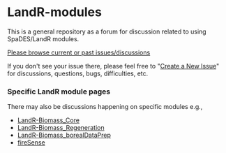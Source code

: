 # LandR-modules

This is a general repository as a forum for discussion related to using SpaDES/LandR modules.

[Please browse current or past issues/discussions](https://github.com/PredictiveEcology/LandR-modules/issues?q=is%3Aissue)

If you don't see your issue there, please feel free to "[Create a New Issue](https://github.com/PredictiveEcology/LandR-modules/issues/new/choose)" for discussions, questions, bugs, difficulties, etc.

### Specific LandR module pages

There may also be discussions happening on specific modules e.g., 

- [LandR-Biomass_Core](https://github.com/PredictiveEcology/Biomass_Core)
- [LandR-Biomass_Regeneration](https://github.com/PredictiveEcology/Biomass_Regeneration)
- [LandR-Biomass_borealDataPrep](https://github.com/PredictiveEcology/Biomass_borealDataPrep)
- [fireSense](https://github.com/PredictiveEcology/fireSense)
